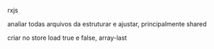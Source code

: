rxjs

analiar todas arquivos da estruturar e ajustar, principalmente shared

criar no store load true e false, array-last